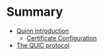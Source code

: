 # Summary

- [Quinn introduction](quinn.md)
    - [Certificate Configuration](quinn/certificate.md)
- [The QUIC protocol](quic.md)
